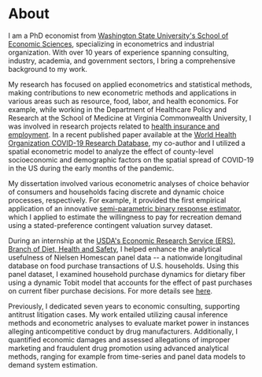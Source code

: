 # About
I am a PhD economist from [Washington State University's School of Economic Sciences](https://ses.wsu.edu/), specializing in econometrics and industrial organization. With over 10 years of experience spanning consulting, industry, academia, and government sectors, I bring a comprehensive background to my work.

My research has focused on applied econometrics and statistical methods, making contributions to new econometric methods and applications in various areas such as resource, food, labor, and health economics. For example, while working in the Department of Healthcare Policy and Research at the School of Medicine at Virginia Commonwealth University, I was involved in research projects related to [health insurance and employment](https://journals.sagepub.com/doi/abs/10.1177/0019793915586974). In a recent published paper available at the [World Health Organization COVID-19 Research Database](https://search.bvsalud.org/global-literature-on-novel-coronavirus-2019-ncov/resource/en/covidwho-2162613), my co-author and I utilized a spatial econometric model to analyze the effect of county-level socioeconomic and demographic factors on the spatial spread of COVID-19 in the US during the early months of the pandemic. 

My dissertation involved various econometric analyses of choice behavior of consumers and households facing discrete and dynamic choice processes, respectively. For example, it provided the first empirical application of an innovative [semi-parametric binary response estimator](https://doi.org/10.1016/j.wre.2017.10.006), which I applied to estimate the willingness to pay for recreation demand using a stated-preference contingent valuation survey dataset. 

During an internship at the [USDA's Economic Research Service (ERS), Branch of Diet, Health and Safety](https://www.ers.usda.gov/), I helped enhance the analytical usefulness of Nielsen Homescan panel data -- a nationwide longitudinal database on food purchase transactions of U.S. households. Using this panel dataset, I examined household purchase dynamics for dietary fiber using a dynamic Tobit model that accounts for the effect of past purchases on current fiber purchase decisions. For more details see [here](https://papers.ssrn.com/sol3/papers.cfm?abstract_id=3106101).

Previously, I dedicated seven years to economic consulting, supporting antitrust litigation cases. My work entailed utilizing causal inference methods and econometric analyses to evaluate market power in instances alleging anticompetitive conduct by drug manufacturers. Additionally, I quantified economic damages and assessed allegations of improper marketing and fraudulent drug promotion using advanced analytical methods, ranging for example from time-series and panel data models to demand system estimation.
